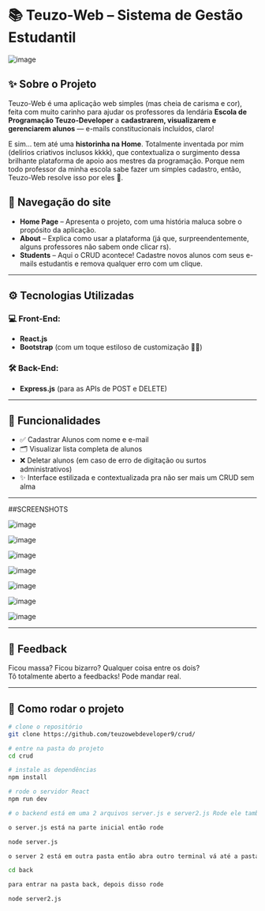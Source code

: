 # 📚 Teuzo-Web – Sistema de Gestão Estudantil

![image](https://github.com/user-attachments/assets/4546c3dd-c89c-4c1f-b25a-ec16ecac2ecf)


## ✨ Sobre o Projeto

Teuzo-Web é uma aplicação web simples (mas cheia de carisma e cor), feita com muito carinho para ajudar os professores da lendária **Escola de Programação Teuzo-Developer** a **cadastrarem, visualizarem e gerenciarem alunos** — e-mails constitucionais incluídos, claro!

E sim… tem até uma **historinha na Home**. Totalmente inventada por mim (delírios criativos inclusos kkkk), que contextualiza o surgimento dessa brilhante plataforma de apoio aos mestres da programação. Porque nem todo professor da minha escola sabe fazer um simples cadastro, então, Teuzo-Web resolve isso por eles 🤣.

## 🧭 Navegação do site

- **Home Page** – Apresenta o projeto, com uma história maluca sobre o propósito da aplicação.
- **About** – Explica como usar a plataforma (já que, surpreendentemente, alguns professores não sabem onde clicar rs).
- **Students** – Aqui o CRUD acontece! Cadastre novos alunos com seus e-mails estudantis e remova qualquer erro com um clique.

---

## ⚙️ Tecnologias Utilizadas

### 💻 Front-End:
- **React.js**
- **Bootstrap** (com um toque estiloso de customização 👨‍🎨)

### 🛠️ Back-End:
- **Express.js** (para as APIs de POST e DELETE)

---

## 📌 Funcionalidades

- ✅ Cadastrar Alunos com nome e e-mail
- 🗂️ Visualizar lista completa de alunos
- ❌ Deletar alunos (em caso de erro de digitação ou surtos administrativos)
- ✨ Interface estilizada e contextualizada pra não ser mais um CRUD sem alma

---
##SCREENSHOTS 

![image](https://github.com/user-attachments/assets/f55a50e9-5e41-436f-b223-ca22a648ca18)

![image](https://github.com/user-attachments/assets/79f7edd4-cbd7-4db0-855b-51c3e4afe1cf)

![image](https://github.com/user-attachments/assets/5ff884b3-9da0-4205-89e5-0dede6b1aecf)

![image](https://github.com/user-attachments/assets/80c66dfa-30eb-482c-81b6-1321755bbf5d)


![image](https://github.com/user-attachments/assets/a28d9b7b-cfa5-46ae-a0e7-98b3f7338871)

![image](https://github.com/user-attachments/assets/ab3bca1d-3d95-4b74-81c0-9491d1f86bc4)

![image](https://github.com/user-attachments/assets/026fb5a9-e22c-4c01-9616-05388d205632)



---

## 💌 Feedback

Ficou massa? Ficou bizarro? Qualquer coisa entre os dois?  
Tô totalmente aberto a feedbacks! Pode mandar real.

---

## 🧪 Como rodar o projeto

```bash
# clone o repositório
git clone https://github.com/teuzowebdeveloper9/crud/

# entre na pasta do projeto
cd crud

# instale as dependências
npm install

# rode o servidor React
npm run dev

# o backend está em uma 2 arquivos server.js e server2.js Rode ele também:

o server.js está na parte inicial então rode

node server.js

o server 2 está em outra pasta então abra outro terminal vá até a pasta crud novamente e rode

cd back

para entrar na pasta back, depois disso rode 

node server2.js



